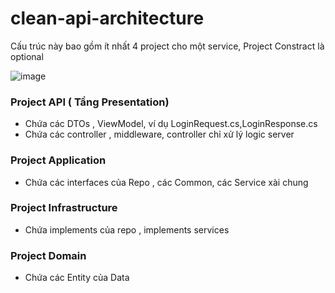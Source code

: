 # clean-api-architecture

Cấu trúc này bao gồm ít nhất 4 project cho một service, Project Constract là optional

![image](https://github.com/Group4SE1604/clean-api-architecture/assets/98259617/d87cc790-1452-4906-9b8a-1da6a6c60892)


### Project API ( Tầng Presentation)
- Chứa các DTOs , ViewModel, ví dụ LoginRequest.cs,LoginResponse.cs
- Chứa các controller , middleware, controller chỉ xử lý logic server
### Project Application 
- Chứa các interfaces của Repo , các Common, các Service xài chung
### Project Infrastructure
- Chứa implements của repo , implements services
### Project Domain
- Chứa các Entity của Data

